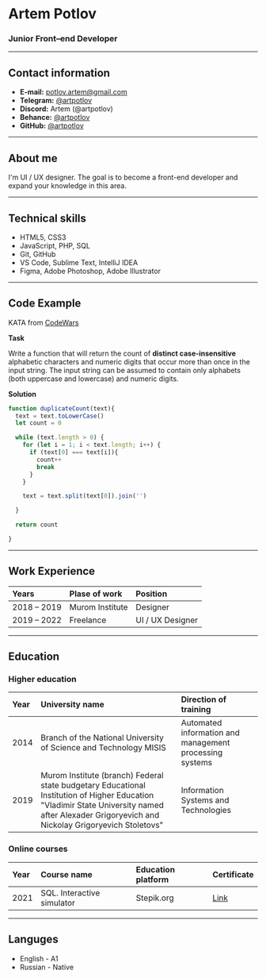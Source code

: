 # [](cv#artem-potlov) Artem Potlov
### [](cv#junior-frontend-developer) Junior Front–end Developer

-----
## [](cv#contact-information) Contact information
- **E-mail:** potlov.artem@gmail.com
- **Telegram:** [@artpotlov](https://t.me/artpotlov/)
- **Discord:** Artem (@artpotlov)
- **Behance:** [@artpotlov](https://behance.net/artpotlov/)
- **GitHub:** [@artpotlov](https://github.com/artpotlov/)

-----

## [](cv#about-me) About me

I'm UI / UX designer. The goal is to become a front-end developer and expand your knowledge in this area.

-----

## [](cv#technical-skills) Technical skills

- HTML5, CSS3
- JavaScript, PHP, SQL
- Git, GitHub
- VS Code, Sublime Text, IntelliJ IDEA
- Figma, Adobe Photoshop, Adobe Illustrator

-----

## [](cv#code-example) Code Example

KATA from [CodeWars](https://www.codewars.com/kata/54bf1c2cd5b56cc47f0007a1)

**Task**

Write a function that will return the count of **distinct case-insensitive** alphabetic characters and numeric digits that occur more than once in the input string. The input string can be assumed to contain only alphabets (both uppercase and lowercase) and numeric digits.

**Solution**

```js
function duplicateCount(text){
  text = text.toLowerCase()
  let count = 0

  while (text.length > 0) {
    for (let i = 1; i < text.length; i++) {
      if (text[0] === text[i]){
        count++
        break
      }
    }

    text = text.split(text[0]).join('')

  }

  return count

}
```

-----

## [](cv#work-experience) Work Experience

| Years       | Plase of work     | Position         |
|:----------- |:--------------- |:---------------- |
| 2018 – 2019 | Murom Institute | Designer         |
| 2019 – 2022 | Freelance       | UI / UX Designer |

-----

## [](cv#education) Education

### [](cv#higher-education) Higher education

| Year | University name                                                                                                                                                                                | Direction of training                            |
|:---- |:---------------------------------------------------------------------------------------------------------------------------------------------------------------------------------------------- |:------------------------------------------------------- |
| 2014 | Branch of the National University of Science and Technology MISIS                                                                                                                              | Automated information and management processing systems |
| 2019 | Murom Institute (branch) Federal state budgetary Educational Institution of Higher Education "Vladimir State University named after Alexader Grigoryevich and Nickolay Grigoryevich Stoletovs" | Information Systems and Technologies                    |

### [](cv#online-courses) Online courses

| Year | Course name                | Education platform | Certificate                            |
|:---- |:-------------------------- |:------------------ |:-------------------------------------- |
| 2021 | SQL. Interactive simulator | Stepik.org         | [Link](https://stepik.org/cert/947678) |

-----

## [](cv#languages) Languges

- English - A1
- Russian - Native